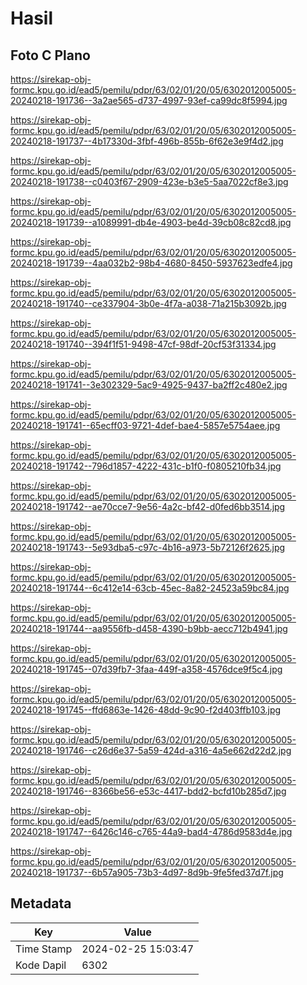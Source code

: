 # Hasil

## Foto C Plano

https://sirekap-obj-formc.kpu.go.id/ead5/pemilu/pdpr/63/02/01/20/05/6302012005005-20240218-191736--3a2ae565-d737-4997-93ef-ca99dc8f5994.jpg

https://sirekap-obj-formc.kpu.go.id/ead5/pemilu/pdpr/63/02/01/20/05/6302012005005-20240218-191737--4b17330d-3fbf-496b-855b-6f62e3e9f4d2.jpg

https://sirekap-obj-formc.kpu.go.id/ead5/pemilu/pdpr/63/02/01/20/05/6302012005005-20240218-191738--c0403f67-2909-423e-b3e5-5aa7022cf8e3.jpg

https://sirekap-obj-formc.kpu.go.id/ead5/pemilu/pdpr/63/02/01/20/05/6302012005005-20240218-191739--a1089991-db4e-4903-be4d-39cb08c82cd8.jpg

https://sirekap-obj-formc.kpu.go.id/ead5/pemilu/pdpr/63/02/01/20/05/6302012005005-20240218-191739--4aa032b2-98b4-4680-8450-5937623edfe4.jpg

https://sirekap-obj-formc.kpu.go.id/ead5/pemilu/pdpr/63/02/01/20/05/6302012005005-20240218-191740--ce337904-3b0e-4f7a-a038-71a215b3092b.jpg

https://sirekap-obj-formc.kpu.go.id/ead5/pemilu/pdpr/63/02/01/20/05/6302012005005-20240218-191740--394f1f51-9498-47cf-98df-20cf53f31334.jpg

https://sirekap-obj-formc.kpu.go.id/ead5/pemilu/pdpr/63/02/01/20/05/6302012005005-20240218-191741--3e302329-5ac9-4925-9437-ba2ff2c480e2.jpg

https://sirekap-obj-formc.kpu.go.id/ead5/pemilu/pdpr/63/02/01/20/05/6302012005005-20240218-191741--65ecff03-9721-4def-bae4-5857e5754aee.jpg

https://sirekap-obj-formc.kpu.go.id/ead5/pemilu/pdpr/63/02/01/20/05/6302012005005-20240218-191742--796d1857-4222-431c-b1f0-f0805210fb34.jpg

https://sirekap-obj-formc.kpu.go.id/ead5/pemilu/pdpr/63/02/01/20/05/6302012005005-20240218-191742--ae70cce7-9e56-4a2c-bf42-d0fed6bb3514.jpg

https://sirekap-obj-formc.kpu.go.id/ead5/pemilu/pdpr/63/02/01/20/05/6302012005005-20240218-191743--5e93dba5-c97c-4b16-a973-5b72126f2625.jpg

https://sirekap-obj-formc.kpu.go.id/ead5/pemilu/pdpr/63/02/01/20/05/6302012005005-20240218-191744--6c412e14-63cb-45ec-8a82-24523a59bc84.jpg

https://sirekap-obj-formc.kpu.go.id/ead5/pemilu/pdpr/63/02/01/20/05/6302012005005-20240218-191744--aa9556fb-d458-4390-b9bb-aecc712b4941.jpg

https://sirekap-obj-formc.kpu.go.id/ead5/pemilu/pdpr/63/02/01/20/05/6302012005005-20240218-191745--07d39fb7-3faa-449f-a358-4576dce9f5c4.jpg

https://sirekap-obj-formc.kpu.go.id/ead5/pemilu/pdpr/63/02/01/20/05/6302012005005-20240218-191745--ffd6863e-1426-48dd-9c90-f2d403ffb103.jpg

https://sirekap-obj-formc.kpu.go.id/ead5/pemilu/pdpr/63/02/01/20/05/6302012005005-20240218-191746--c26d6e37-5a59-424d-a316-4a5e662d22d2.jpg

https://sirekap-obj-formc.kpu.go.id/ead5/pemilu/pdpr/63/02/01/20/05/6302012005005-20240218-191746--8366be56-e53c-4417-bdd2-bcfd10b285d7.jpg

https://sirekap-obj-formc.kpu.go.id/ead5/pemilu/pdpr/63/02/01/20/05/6302012005005-20240218-191747--6426c146-c765-44a9-bad4-4786d9583d4e.jpg

https://sirekap-obj-formc.kpu.go.id/ead5/pemilu/pdpr/63/02/01/20/05/6302012005005-20240218-191737--6b57a905-73b3-4d97-8d9b-9fe5fed37d7f.jpg


## Metadata

| Key        | Value               |
| ---------- | ------------------- |
| Time Stamp | 2024-02-25 15:03:47 |
| Kode Dapil | 6302                |



